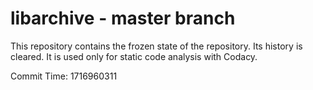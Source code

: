 # libarchive - master branch

This repository contains the frozen state of the repository.
Its history is cleared. It is used only for static code
analysis with Codacy.

Commit Time: 1716960311